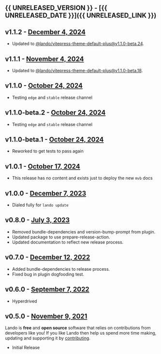 ## {{ UNRELEASED_VERSION }} - [{{ UNRELEASED_DATE }}]({{ UNRELEASED_LINK }})

## v1.1.2 - [December 4, 2024](https://github.com/lando/apache/releases/tag/v1.1.2)

* Updated to [@lando/vitepress-theme-default-plus@v1.1.0-beta.24](https://github.com/lando/vitepress-theme-default-plus/releases/tag/v1.1.0-beta.24).

## v1.1.1 - [November 4, 2024](https://github.com/lando/apache/releases/tag/v1.1.1)

* Updated to [@lando/vitepress-theme-default-plus@v1.1.0-beta.18](https://github.com/lando/vitepress-theme-default-plus/releases/tag/v1.1.0-beta.18).

## v1.1.0 - [October 24, 2024](https://github.com/lando/apache/releases/tag/v1.1.0)

* Testing `edge` and `stable` release channel

## v1.1.0-beta.2 - [October 24, 2024](https://github.com/lando/apache/releases/tag/v1.1.0-beta.2)

* Testing `edge` and `stable` release channel

## v1.1.0-beta.1 - [October 24, 2024](https://github.com/lando/apache/releases/tag/v1.1.0-beta.1)

* Reworked to get tests to pass again

## v1.0.1 - [October 17, 2024](https://github.com/lando/apache/releases/tag/v1.0.1)

* This release has no content and exists just to deploy the new `mvb` docs

## v1.0.0 - [December 7, 2023](https://github.com/lando/apache/releases/tag/v1.0.0)

* Dialed fully for `lando update`

## v0.8.0 - [July 3, 2023](https://github.com/lando/apache/releases/tag/v0.8.0)

* Removed bundle-dependencies and version-bump-prompt from plugin.
* Updated package to use prepare-release-action.
* Updated documentation to reflect new release process.

## v0.7.0 - [December 12, 2022](https://github.com/lando/apache/releases/tag/v0.7.0)

* Added bundle-dependencies to release process.
* Fixed bug in plugin dogfooding test.

## v0.6.0 - [September 7, 2022](https://github.com/lando/apache/releases/tag/v0.6.0)

* Hyperdrived

## v0.5.0 - [November 9, 2021](https://github.com/lando/apache/releases/tag/v0.5.0)

Lando is **free** and **open source** software that relies on contributions from developers like you! If you like Lando then help us spend more time making, updating and supporting it by [contributing](https://github.com/sponsors/lando).

* Initial Release
